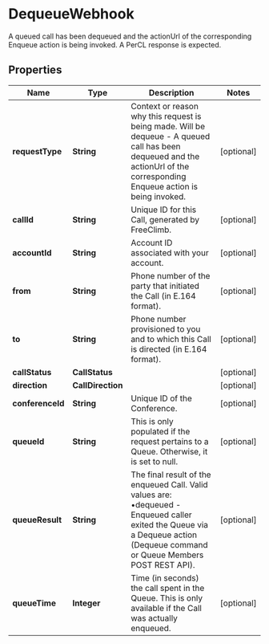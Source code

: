 

# DequeueWebhook

A queued call has been dequeued and the actionUrl of the corresponding Enqueue action is being invoked. A PerCL response is expected.

## Properties

Name | Type | Description | Notes
------------ | ------------- | ------------- | -------------
**requestType** | **String** | Context or reason why this request is being made. Will be dequeue - A queued call has been dequeued and the actionUrl of the corresponding Enqueue action is being invoked. |  [optional]
**callId** | **String** | Unique ID for this Call, generated by FreeClimb. |  [optional]
**accountId** | **String** | Account ID associated with your account. |  [optional]
**from** | **String** | Phone number of the party that initiated the Call (in E.164 format). |  [optional]
**to** | **String** | Phone number provisioned to you and to which this Call is directed (in E.164 format). |  [optional]
**callStatus** | **CallStatus** |  |  [optional]
**direction** | **CallDirection** |  |  [optional]
**conferenceId** | **String** | Unique ID of the Conference. |  [optional]
**queueId** | **String** | This is only populated if the request pertains to a Queue. Otherwise, it is set to null. |  [optional]
**queueResult** | **String** | The final result of the enqueued Call. Valid values are: •dequeued - Enqueued caller exited the Queue via a Dequeue action (Dequeue command or Queue Members POST REST API). |  [optional]
**queueTime** | **Integer** | Time (in seconds) the call spent in the Queue. This is only available if the Call was actually enqueued. |  [optional]



